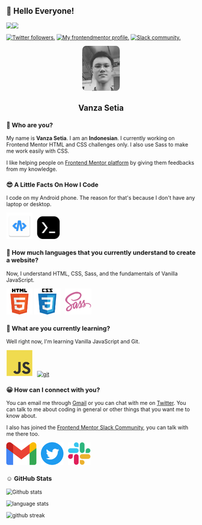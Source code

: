 ## 👋 Hello Everyone!

<img align="left" src="https://komarev.com/ghpvc/?username=vanzasetia&label=Profile%20views&color=0e75b6&style=flat">
<img align="left" src="https://visitor-badge.glitch.me/badge?page_id=vanzasetia">
<br>
<p align="left"> 
  <a href="https://twitter.com/vanzasetia" target="_blank"><img src="https://img.shields.io/twitter/follow/vanzasetia?logo=twitter&style=for-the-badge" alt="Twitter followers." /></a> 
  <a href="https://www.frontendmentor.io/profile/vanzasetia" target="_blank"><img src="https://img.shields.io/badge/Frontend Mentor-Vanza Setia-informational?style=for-the-badge&logo=frontendmentor" alt="My frontendmentor profile." /></a> 
  <a href="https://frontendmentor.slack.com/" target="_blank"><img src="https://img.shields.io/badge/Slack-Vanza Setia-yellow?style=for-the-badge&logo=slack" alt="Slack community." /></a> 
</p>

<p align="center">
  <img src="./images/vanza-setia.jpg" style="border-radius: 10%; width: 100px;">
  <h2 align="center">Vanza Setia</h2>
</p>

### 🤔 Who are you?
My name is **Vanza Setia**. I am an **Indonesian**. I currently working on Frontend Mentor HTML and CSS challenges only. I also use Sass to make me work easily with CSS.

I like helping people on [Frontend Mentor platform]() by giving them feedbacks from my knowledge.

### 😎 A Little Facts On How I Code
I code on my Android phone. The reason for that's because I don't have any laptop or desktop.

<p>
  <a href="https://acode.foxdebug.com/" target="_blank"><img src="./images/acode.png" width="auto" height="70" alt="I use Acode as my text editor."></a> &nbsp;
  <a href="https://termux.com/" target="_blank"><img src="./images/termux.png" width="auto" height="60" alt="I use Termux as my terminal or command line."></a>
</p>

### 🤔 How much languages that you currently understand to create a website?
Now, I understand HTML, CSS, Sass, and the fundamentals of Vanilla JavaScript.

<p align="left">
  <a href="https://www.w3.org/html/" target="_blank"><img src="https://raw.githubusercontent.com/devicons/devicon/master/icons/html5/html5-original-wordmark.svg" alt="html5" width="auto" height="70"/></a>
  <a href="https://www.w3schools.com/css/" target="_blank"> <img src="https://raw.githubusercontent.com/devicons/devicon/master/icons/css3/css3-original-wordmark.svg" alt="css3" width="auto" height="70"/></a> &nbsp;
  <a href="https://sass-lang.com" target="_blank"> <img src="https://raw.githubusercontent.com/devicons/devicon/master/icons/sass/sass-original.svg" alt="sass" width="auto" height="70"/></a>
</p>

### 🤔 What are you currently learning?
Well right now, I'm learning Vanilla JavaScript and Git.

<p align="left">
  <a href="https://developer.mozilla.org/en-US/docs/Web/JavaScript" target="_blank"> <img src="https://raw.githubusercontent.com/devicons/devicon/master/icons/javascript/javascript-original.svg" alt="javascript" width="auto" height="70"/></a> &nbsp;
  <a href="https://git-scm.com/" target="_blank"> <img src="https://www.vectorlogo.zone/logos/git-scm/git-scm-icon.svg" alt="git" width="auto" height="70"/></a>
</p>

### 😀 How can I connect with you?
You can email me through <a href="mailto: venusbumi2@gmail.com">Gmail</a> or you can chat with me on [Twitter](https://twitter.com/vanzasetia). You can talk to me about coding in general or other things that you want me to know about.

I also has joined the [Frontend Mentor Slack Community](https://frontendmentor.slack.com), you can talk with me there too.

<p align="left">
  <a href="mailto:venusbumi2@gmail.com" target="_blank"><img src="./images/gmail.png" alt="You can contact me through email." width="auto" height="60px"></a> &nbsp;
  <a href="https://twitter.com/vanzasetia" target="_blank"><img src="./images/twitter.png" alt="You can also contact me on Twitter." height="60px"></a> &nbsp;
  <a href="https://www.frontendmentor.io/profile/vanzasetia" target="_blank"><img src="./images/slack.png" alt="You can also chat with me on Slack." height="60px"></a>
</p>



### ☺️ GitHub Stats
![Github stats](https://github-readme-stats.vercel.app/api?username=vanzasetia&show_icons=true&locale=en)

![language stats](https://github-readme-stats.vercel.app/api/top-langs?username=vanzasetia&show_icons=true&locale=en&layout=compact)

![github streak](https://github-readme-streak-stats.herokuapp.com/?user=vanzasetia&)
